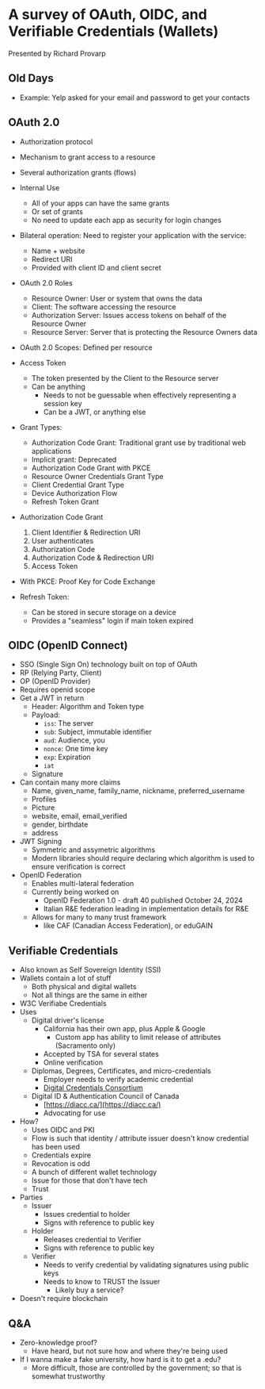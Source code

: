 # A survey of OAuth, OIDC, and Verifiable Credentials (Wallets)

Presented by Richard Provarp

## Old Days

- Example: Yelp asked for your email and password to get your contacts

## OAuth 2.0

- Authorization protocol
- Mechanism to grant access to a resource
- Several authorization grants (flows)
- Internal Use
    - All of your apps can have the same grants
    - Or set of grants
    - No need to update each app as security for login changes
- Bilateral operation: Need to register your application with the service:
    - Name + website
    - Redirect URI
    - Provided with client ID and client secret
- OAuth 2.0 Roles
    - Resource Owner: User or system that owns the data
    - Client: The software accessing the resource
    - Authorization Server: Issues access tokens on behalf of the Resource Owner
    - Resource Server: Server that is protecting the Resource Owners data
- OAuth 2.0 Scopes: Defined per resource
- Access Token
    - The token presented by the Client to the Resource server
    - Can be anything
        - Needs to not be guessable when effectively representing a session key
        - Can be a JWT, or anything else
- Grant Types:
    - Authorization Code Grant: Traditional grant use by traditional web applications
    - Implicit grant: Deprecated
    - Authorization Code Grant with PKCE
    - Resource Owner Credentials Grant Type
    - Client Credential Grant Type
    - Device Authorization Flow
    - Refresh Token Grant

- Authorization Code Grant
    1. Client Identifier & Redirection URI
    2. User authenticates
    3. Authorization Code
    4. Authorization Code & Redirection URI
    5. Access Token
- With PKCE: Proof Key for Code Exchange
- Refresh Token:
    - Can be stored in secure storage on a device
    - Provides a "seamless" login if main token expired

## OIDC (OpenID Connect)

- SSO (Single Sign On) technology built on top of OAuth
- RP (Relying Party, Client)
- OP (OpenID Provider)
- Requires openid scope
- Get a JWT in return
    - Header: Algorithm and Token type
    - Payload:
        - `iss`: The server
        - `sub`: Subject, immutable identifier
        - `aud`: Audience, you
        - `nonce`: One time key
        - `exp`: Expiration
        - `iat`
    - Signature
- Can contain many more claims
    - Name, given_name, family_name, nickname, preferred_username
    - Profiles
    - Picture
    - website, email, email_verified
    - gender, birthdate
    - address
- JWT Signing
    - Symmetric and assymetric algorithms
    - Modern libraries should require declaring which algorithm is used to ensure verification is correct
- OpenID Federation
    - Enables multi-lateral federation
    - Currently being worked on
        - OpenID Federation 1.0 - draft 40 published October 24, 2024
        - Italian R&E federation leading in implementation details for R&E
    - Allows for many to many trust framework
        - like CAF (Canadian Access Federation), or eduGAIN

## Verifiable Credentials

- Also known as Self Sovereign Identity (SSI)
- Wallets contain a lot of stuff
    - Both physical and digital wallets
    - Not all things are the same in either
- W3C Verifiabe Credentials
- Uses
    - Digital driver's license
        - California has their own app, plus Apple & Google
            - Custom app has ability to limit release of attributes (Sacramento only)
        - Accepted by TSA for several states
        - Online verification
    - Diplomas, Degrees, Certificates, and micro-credentials
        - Employer needs to verify academic credential
        - [Digital Credentials Consortium](https://digitalcredentials.mit.edu/)
    - Digital ID & Authentication Council of Canada
        - [https://diacc.ca/](https://diacc.ca/)
        - Advocating for use
- How?
    - Uses OIDC and PKI
    - Flow is such that identity / attribute issuer doesn't know credential has been used
    - Credentials expire
    - Revocation is odd
    - A bunch of different wallet technology
    - Issue for those that don't have tech
    - Trust
- Parties
    - Issuer
        - Issues credential to holder
        - Signs with reference to public key
    - Holder
        - Releases credential to Verifier
        - Signs with reference to public key
    - Verifier
        - Needs to verify credential by validating signatures using public keys
        - Needs to know to TRUST the Issuer
            - Likely buy a service?
- Doesn't require blockchain

## Q&A

- Zero-knowledge proof?
    - Have heard, but not sure how and where they're being used
- If I wanna make a fake university, how hard is it to get a .edu?
    - More difficult, those are controlled by the government; so that is somewhat trustworthy
